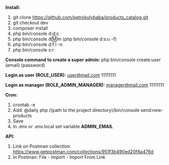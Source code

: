 **Install:**
1. git clone https://github.com/petrokulybaba/products_catalog.git
2. git checkout dev
3. composer install
4. php bin/console d:d:c
5. php bin/console d:m:m (php bin/console d:s:u -f)
6. php bin/console d:f:l -n
7. php bin/console s:r

**Сonsole command to create a super admin:** php bin/console create:user (email) (password)

**Login as user (ROLE_USER):** user@mail.com 11111111

**Login as manager (ROLE_ADMIN_MANAGER):** manager@mail.com 11111111

**Cron:**
1. crontab -e
2. Add: @daily php /(path to the project directory)/bin/console send:new-products
3. Save
4. In .env or .env.local set variable **ADMIN_EMAIL**

**API:**
1. Link on Postman collection: https://www.getpostman.com/collections/951f3b490ed20f8a476d
2. In Postman: File - Import - Import From Link
